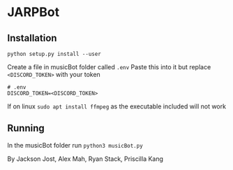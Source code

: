 # JARPBot

## Installation

`python setup.py install --user`

Create a file in musicBot folder called `.env`
Paste this into it but replace `<DISCORD_TOKEN>` with your token
```
# .env
DISCORD_TOKEN=<DISCORD_TOKEN>
```

If on linux `sudo apt install ffmpeg` as the executable included will not work

## Running

In the musicBot folder run `python3 musicBot.py`

By Jackson Jost, Alex Mah, Ryan Stack, Priscilla Kang
